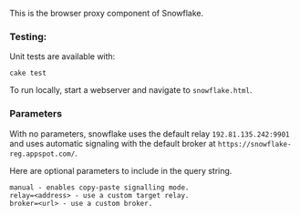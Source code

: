 This is the browser proxy component of Snowflake.

### Testing:

Unit tests are available with:
```
cake test
```

To run locally, start a webserver and navigate to `snowflake.html`.

### Parameters

With no parameters,
snowflake uses the default relay `192.81.135.242:9901` and
uses automatic signaling with the default broker at
`https://snowflake-reg.appspot.com/`.


Here are optional parameters to include in the query string.
```
manual - enables copy-paste signalling mode.
relay=<address> - use a custom target relay.
broker=<url> - use a custom broker.
```
